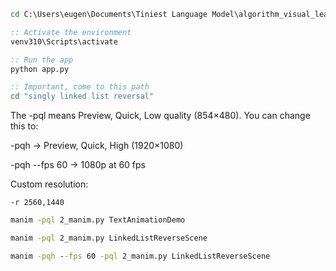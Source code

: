 
```cmd
cd C:\Users\eugen\Documents\Tiniest Language Model\algorithm_visual_learning

:: Activate the environment
venv310\Scripts\activate

:: Run the app
python app.py

:: Important, come to this path 
cd "singly linked list reversal"
```

The -pql means Preview, Quick, Low quality (854×480).
You can change this to:

-pqh → Preview, Quick, High (1920×1080)

-pqh --fps 60 → 1080p at 60 fps

Custom resolution:

`-r 2560,1440`

```cmd
manim -pql 2_manim.py TextAnimationDemo

manim -pql 2_manim.py LinkedListReverseScene

manim -pqh --fps 60 -pql 2_manim.py LinkedListReverseScene

```


